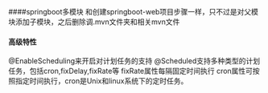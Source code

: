####springboot多模块
和创建springboot-web项目步骤一样，只不过是对父模块添加子模块，之后删除调.mvn文件夹和相关mvn文件
#### 高级特性
@EnableScheduling来开启对计划任务的支持
@Scheduled支持多种类型的计划任务，包括cron,fixDelay,fixRate等
fixRate属性每隔固定时间执行
cron属性可按照指定时间执行，cron是Unix和linux系统下的定时任务。